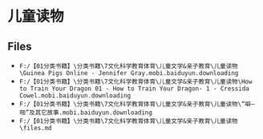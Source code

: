 # 儿童读物

## Files

- `F:/【01分类书籍】\分类书籍\7文化科学教育体育\儿童文学&亲子教育\儿童读物\Guinea Pigs Online - Jennifer Gray.mobi.baiduyun.downloading`
- `F:/【01分类书籍】\分类书籍\7文化科学教育体育\儿童文学&亲子教育\儿童读物\How to Train Your Dragon 01 - How to Train Your Dragon- 1 - Cressida Cowel.mobi.baiduyun.downloading`
- `F:/【01分类书籍】\分类书籍\7文化科学教育体育\儿童文学&亲子教育\儿童读物\“噼—啪”及其它故事.mobi.baiduyun.downloading`
- `F:/【01分类书籍】\分类书籍\7文化科学教育体育\儿童文学&亲子教育\儿童读物\files.md`
